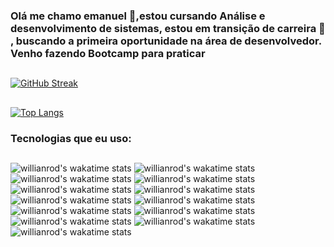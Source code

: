 ### Olá me chamo emanuel 🤙,estou cursando Análise e desenvolvimento de sistemas, estou em transição de carreira 💪 , buscando a primeira oportunidade na área de desenvolvedor. Venho fazendo Bootcamp para praticar 
##
[![GitHub Streak](https://streak-stats.demolab.com/?user=DenverCoder1&theme=dark)](https://git.io/streak-stats)
##
[![Top Langs](https://github-readme-stats.vercel.app/api/top-langs/?username=enascentedev)](https://github.com/enascentedev/github-readme-dark)

### Tecnologias que eu uso:
##
![willianrod's wakatime stats](https://img.shields.io/badge/GitHub-100000?style=for-the-badge&logo=github&logoColor=white)
![willianrod's wakatime stats](https://img.shields.io/badge/HTML-239120?style=for-the-badge&logo=html5&logoColor=white)
![willianrod's wakatime stats](https://img.shields.io/badge/CSS-239120?&style=for-the-badge&logo=css3&logoColor=white)
![willianrod's wakatime stats](https://img.shields.io/badge/Node.js-43853D?style=for-the-badge&logo=node.js&logoColor=white)
![willianrod's wakatime stats](https://img.shields.io/badge/JavaScript-323330?style=for-the-badge&logo=javascript&logoColor=F7DF1E)
![willianrod's wakatime stats](https://img.shields.io/badge/TypeScript-007ACC?style=for-the-badge&logo=typescript&logoColor=white)
![willianrod's wakatime stats](https://img.shields.io/badge/Java-ED8B00?style=for-the-badge&logo=java&logoColor=white)
![willianrod's wakatime stats](https://img.shields.io/badge/React-20232A?style=for-the-badge&logo=react&logoColor=61DAFB)
![willianrod's wakatime stats](https://img.shields.io/badge/Angular-DD0031?style=for-the-badge&logo=angular&logoColor=white)
![willianrod's wakatime stats](https://img.shields.io/badge/Bootstrap-563D7C?style=for-the-badge&logo=bootstrap&logoColor=white)
![willianrod's wakatime stats](https://img.shields.io/badge/Spring-6DB33F?style=for-the-badge&logo=spring&logoColor=white)
![willianrod's wakatime stats](https://img.shields.io/badge/PostgreSQL-316192?style=for-the-badge&logo=postgresql&logoColor=white)
![willianrod's wakatime stats](https://img.shields.io/badge/Netlify-00C7B7?style=for-the-badge&logo=netlify&logoColor=white)
